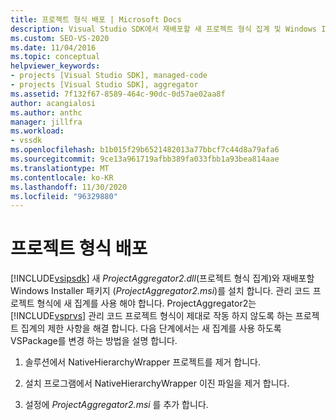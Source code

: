 ```yaml
---
title: 프로젝트 형식 배포 | Microsoft Docs
description: Visual Studio SDK에서 재배포할 새 프로젝트 형식 집계 및 Windows Installer 패키지를 사용 하 여 관리 코드 프로젝트 형식을 배포 하는 방법에 대해 알아봅니다.
ms.custom: SEO-VS-2020
ms.date: 11/04/2016
ms.topic: conceptual
helpviewer_keywords:
- projects [Visual Studio SDK], managed-code
- projects [Visual Studio SDK], aggregator
ms.assetid: 7f132f67-8589-464c-90dc-0d57ae02aa8f
author: acangialosi
ms.author: anthc
manager: jillfra
ms.workload:
- vssdk
ms.openlocfilehash: b1b015f29b6521482013a77bbcf7c44d8a79afa6
ms.sourcegitcommit: 9ce13a961719afbb389fa033fbb1a93bea814aae
ms.translationtype: MT
ms.contentlocale: ko-KR
ms.lasthandoff: 11/30/2020
ms.locfileid: "96329880"
---
```

# <a name="deploy-project-types"></a>프로젝트 형식 배포
[!INCLUDE[vsipsdk](../../extensibility/includes/vsipsdk_md.md)] 새 *ProjectAggregator2.dll*(프로젝트 형식 집계)와 재배포할 Windows Installer 패키지 (*ProjectAggregator2.msi*)를 설치 합니다. 관리 코드 프로젝트 형식에 새 집계를 사용 해야 합니다. ProjectAggregator2는 [!INCLUDE[vsprvs](../../code-quality/includes/vsprvs_md.md)] 관리 코드 프로젝트 형식이 제대로 작동 하지 않도록 하는 프로젝트 집계의 제한 사항을 해결 합니다. 다음 단계에서는 새 집계를 사용 하도록 VSPackage를 변경 하는 방법을 설명 합니다.

1. 솔루션에서 NativeHierarchyWrapper 프로젝트를 제거 합니다.

2. 설치 프로그램에서 NativeHierarchyWrapper 이진 파일을 제거 합니다.

3. 설정에 *ProjectAggregator2.msi* 를 추가 합니다.
